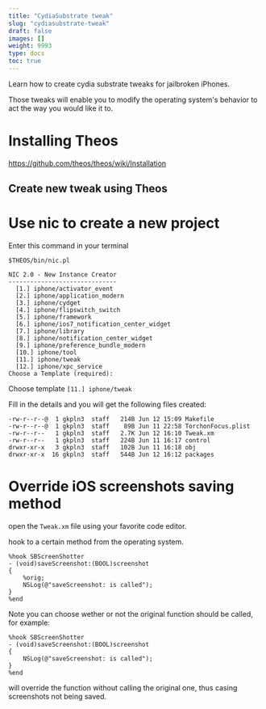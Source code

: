 ```yaml
---
title: "CydiaSubstrate tweak"
slug: "cydiasubstrate-tweak"
draft: false
images: []
weight: 9993
type: docs
toc: true
---
```


Learn how to create cydia substrate tweaks for jailbroken iPhones.

Those tweaks will enable you to modify the operating system's behavior to act the way you would like it to.

Installing Theos
================
https://github.com/theos/theos/wiki/Installation


## Create new tweak using Theos
Use nic to create a new project
===============================
Enter this command in your terminal

    $THEOS/bin/nic.pl

```
NIC 2.0 - New Instance Creator
------------------------------
  [1.] iphone/activator_event
  [2.] iphone/application_modern
  [3.] iphone/cydget
  [4.] iphone/flipswitch_switch
  [5.] iphone/framework
  [6.] iphone/ios7_notification_center_widget
  [7.] iphone/library
  [8.] iphone/notification_center_widget
  [9.] iphone/preference_bundle_modern
  [10.] iphone/tool
  [11.] iphone/tweak
  [12.] iphone/xpc_service
Choose a Template (required):
```
Choose template `[11.] iphone/tweak`

Fill in the details and you will get the following files created:
```
-rw-r--r--@  1 gkpln3  staff   214B Jun 12 15:09 Makefile
-rw-r--r--@  1 gkpln3  staff    89B Jun 11 22:58 TorchonFocus.plist
-rw-r--r--   1 gkpln3  staff   2.7K Jun 12 16:10 Tweak.xm
-rw-r--r--   1 gkpln3  staff   224B Jun 11 16:17 control
drwxr-xr-x   3 gkpln3  staff   102B Jun 11 16:18 obj
drwxr-xr-x  16 gkpln3  staff   544B Jun 12 16:12 packages
```
Override iOS screenshots saving method
===================================
open the `Tweak.xm` file using your favorite code editor.

hook  to a certain method from the operating system.
```
%hook SBScreenShotter
- (void)saveScreenshot:(BOOL)screenshot
{
    %orig;
    NSLog(@"saveScreenshot: is called");
}
%end
```
Note you can choose wether or not the original function should be called, for example:
```
%hook SBScreenShotter
- (void)saveScreenshot:(BOOL)screenshot
{
    NSLog(@"saveScreenshot: is called");
}
%end
```
will override the function without calling the original one, thus casing screenshots not being saved.

